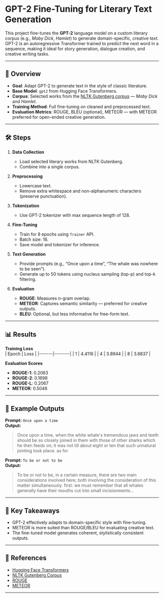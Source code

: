 # GPT-2 Fine-Tuning for Literary Text Generation

This project fine-tunes the **GPT-2** language model on a custom literary corpus (e.g., *Moby Dick*, *Hamlet*) to generate domain-specific, creative text. GPT-2 is an autoregressive Transformer trained to predict the next word in a sequence, making it ideal for story generation, dialogue creation, and creative writing tasks.

---

## 📖 Overview
- **Goal**: Adapt GPT-2 to generate text in the style of classic literature.
- **Base Model**: `gpt2` from Hugging Face Transformers.
- **Corpus**: Selected works from the [NLTK Gutenberg corpus](https://www.nltk.org/nltk_data/) — *Moby Dick* and *Hamlet*.
- **Training Method**: Full fine-tuning on cleaned and preprocessed text.
- **Evaluation Metrics**: ROUGE, BLEU (optional), METEOR — with METEOR preferred for open-ended creative generation.

---

## 🛠 Steps

1. **Data Collection**
   - Load selected literary works from NLTK Gutenberg.
   - Combine into a single corpus.

2. **Preprocessing**
   - Lowercase text.
   - Remove extra whitespace and non-alphanumeric characters (preserve punctuation).

3. **Tokenization**
   - Use GPT-2 tokenizer with max sequence length of 128.

4. **Fine-Tuning**
   - Train for 8 epochs using `Trainer` API.
   - Batch size: 16.
   - Save model and tokenizer for inference.

5. **Text Generation**
   - Provide prompts (e.g., “Once upon a time”, “The whale was nowhere to be seen”).
   - Generate up to 50 tokens using nucleus sampling (top-p) and top-k filtering.

6. **Evaluation**
   - **ROUGE**: Measures n-gram overlap.
   - **METEOR**: Captures semantic similarity — preferred for creative outputs.
   - **BLEU**: Optional, but less informative for free-form text.

---

## 📊 Results

**Training Loss**  
| Epoch | Loss    |
|-------|--------|
| 1     | 4.4116 |
| 4     | 3.8944 |
| 8     | 3.6837 |

**Evaluation Scores**
- **ROUGE-1**: 0.2063
- **ROUGE-2**: 0.1698
- **ROUGE-L**: 0.2067
- **METEOR**: 0.5046

---

## 🧪 Example Outputs

**Prompt:** `Once upon a time`  
**Output:**  
> Once upon a time, when the white whale's tremendous jaws and teeth should be so closely joined in them with those of other sharks which he then feeds on; it was not till about eight or ten that such unnatural jointing took place. as for

**Prompt:** `To be or not to be`  
**Output:**  
> To be or not to be, in a certain measure, there are two main considerations involved here; both involving the consideration of this matter simultaneously. first: we must remember that all whales generally have their mouths cut into small incisionments...

---

## 🚀 Key Takeaways
- GPT-2 effectively adapts to domain-specific style with fine-tuning.
- METEOR is more suited than ROUGE/BLEU for evaluating creative text.
- The fine-tuned model generates coherent, stylistically consistent outputs.

---

## 📜 References
- [Hugging Face Transformers](https://huggingface.co/docs/transformers/index)
- [NLTK Gutenberg Corpus](https://www.nltk.org/nltk_data/)
- [ROUGE](https://aclanthology.org/W04-1013/)
- [METEOR](https://aclanthology.org/W05-0909/)

---

